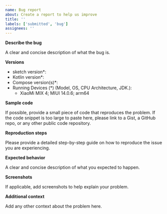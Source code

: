 ```yaml
---
name: Bug report
about: Create a report to help us improve
title: ''
labels: ['submitted', 'bug']
assignees: ''
---
```


**Describe the bug**

A clear and concise description of what the bug is.

**Versions**

- sketch version*:
- Kotlin version*:
- Compose version(s)*:
- Running Devices (*) (Model, OS, CPU Architecture, JDK.):
    - XiaoMi MIX 4; MIUI 14.0.6; arm64

**Sample code**

If possible, provide a small piece of code that reproduces the problem. If the code snippet is too
large to paste here, please link to a Gist, a GitHub repo, or any other public code repository.

**Reproduction steps**

Please provide a detailed step-by-step guide on how to reproduce the issue you are experiencing.

**Expected behavior**

A clear and concise description of what you expected to happen.

**Screenshots**

If applicable, add screenshots to help explain your problem.

**Additional context**

Add any other context about the problem here.